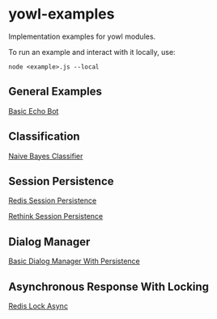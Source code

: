 # yowl-examples

Implementation examples for yowl modules.

To run an example and interact with it locally, use:

```
node <example>.js --local
```

## General Examples

[Basic Echo Bot](examples/echo/bot.js)

## Classification

[Naive Bayes Classifier](examples/classification/bot.js)

## Session Persistence

[Redis Session Persistence](examples/redis-session/bot.js)

[Rethink Session Persistence](examples/rethink-session/bot.js)

## Dialog Manager

[Basic Dialog Manager With Persistence](examples/dialog/bot.js)

## Asynchronous Response With Locking

[Redis Lock Async](examples/locked-interactions/bot.js)
